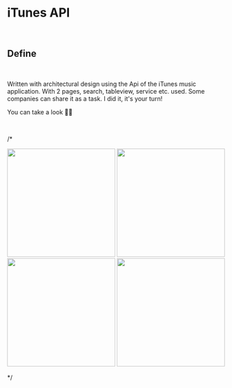 # iTunes API
<br>

## Define
<br>

Written with architectural design using the Api of the iTunes music application. With 2 pages, search, tableview, service etc. used. Some companies can share it as a task. I did it, it's your turn!

You can take a look 👋🏻


<br>

/*
<p align="center">
    <img src="" width="250"> 
    <img src="" width="250"> 
    <img src="" width="250"> 
    <img src="" width="250"> 
</p>
*/
